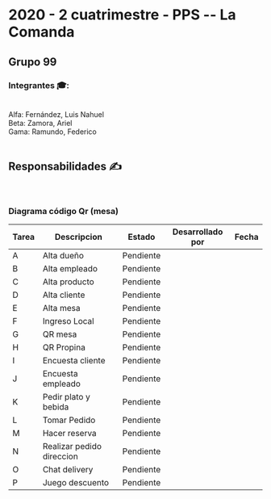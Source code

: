 <h1>
2020 - 2 cuatrimestre - PPS -- La Comanda
</h1>

<h2>
  Grupo 99
</h2>

<h3>Integrantes 🎓:</h3>
<br>
Alfa: Fernández, Luis Nahuel<br>
Beta: Zamora, Ariel<br>
Gama: Ramundo, Federico<br>
<br>

<h2>Responsabilidades ✍️</h2><br>

<h3>Diagrama código Qr (mesa)</h3>

| Tarea | Descripcion | Estado | Desarrollado por | Fecha
|---|---|---|---|---|
| A | Alta dueño | Pendiente |  | 
| B | Alta empleado | Pendiente |  | 
| C | Alta producto | Pendiente |  | 
| D | Alta cliente | Pendiente |  | 
| E | Alta mesa | Pendiente |  |
| F | Ingreso Local | Pendiente |  | 
| G | QR mesa | Pendiente |  | 
| H | QR Propina | Pendiente |  | 
| I | Encuesta cliente | Pendiente |  | 
| J | Encuesta empleado | Pendiente |  | 
| K | Pedir plato y bebida | Pendiente |  | 
| L | Tomar Pedido | Pendiente |  | 
| M | Hacer reserva | Pendiente |  |
| N | Realizar pedido direccion | Pendiente |  | 
| O | Chat delivery | Pendiente | | 
| P | Juego descuento | Pendiente |  | 





